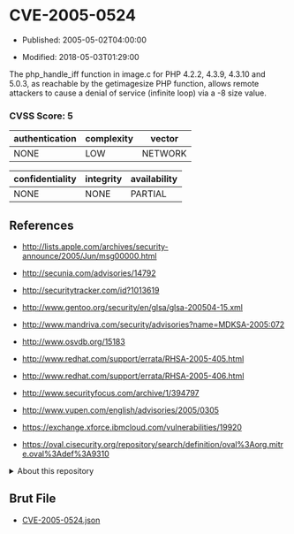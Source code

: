 # CVE-2005-0524

- Published: 2005-05-02T04:00:00

- Modified: 2018-05-03T01:29:00

The php_handle_iff function in image.c for PHP 4.2.2, 4.3.9, 4.3.10 and 5.0.3, as reachable by the getimagesize PHP function, allows remote attackers to cause a denial of service (infinite loop) via a -8 size value.

### CVSS Score: **5**

| authentication | complexity | vector |
| --- | --- | --- |
| NONE | LOW | NETWORK |

| confidentiality | integrity | availability |
| --- | --- | --- |
| NONE | NONE | PARTIAL |

## References

* http://lists.apple.com/archives/security-announce/2005/Jun/msg00000.html

* http://secunia.com/advisories/14792

* http://securitytracker.com/id?1013619

* http://www.gentoo.org/security/en/glsa/glsa-200504-15.xml

* http://www.mandriva.com/security/advisories?name=MDKSA-2005:072

* http://www.osvdb.org/15183

* http://www.redhat.com/support/errata/RHSA-2005-405.html

* http://www.redhat.com/support/errata/RHSA-2005-406.html

* http://www.securityfocus.com/archive/1/394797

* http://www.vupen.com/english/advisories/2005/0305

* https://exchange.xforce.ibmcloud.com/vulnerabilities/19920

* https://oval.cisecurity.org/repository/search/definition/oval%3Aorg.mitre.oval%3Adef%3A9310

<details>
<summary>About this repository</summary> 

  This repository is part of the project [Live Hack CVE](https://github.com/Live-Hack-CVE). Main website can be found [www.live-hack.org](https://www.live-hack.org) 
  
  Made by [Sn0wAlice](https://github.com/Sn0wAlice) for the people that care about security and need to have a feed of the latest CVEs. Hope you enjoy it, don't forget to star the repo and follow me on [Twitter](https://twitter.com/Sn0wAlice) and [Github](https://github.com/Sn0wAlice). And that is my [personnal website](https://www.alice-snow.me/)

  - [Home Page](https://github.com/Live-Hack-CVE)
  - [Framework](https://github.com/Live-Hack-CVE/cve-framework)
  - [CVE database](https://github.com/Live-Hack-CVE/full_database)
  - [Changelog](https://github.com/Live-Hack-CVE/Changelog)
</details>

## Brut File

* [CVE-2005-0524.json](https://raw.githubusercontent.com/Live-Hack-CVE/full_database/main/cves/2005/CVE-2005-0524.json)

